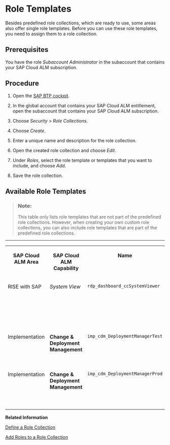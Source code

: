 <!-- loiof7294b2640b849d4adc7d43a30cf75dd -->

# Role Templates

Besides predefined role collections, which are ready to use, some areas also offer single role templates. Before you can use these role templates, you need to assign them to a role collection.



<a name="loiof7294b2640b849d4adc7d43a30cf75dd__section_jbk_5kc_pdc"/>

## Prerequisites

You have the role *Subaccount Administrator* in the subaccount that contains your SAP Cloud ALM subscription.



<a name="loiof7294b2640b849d4adc7d43a30cf75dd__section_ytx_5kc_pdc"/>

## Procedure

1.  Open the [SAP BTP cockpit](https://cockpit.btp.cloud.sap/).

2.  In the global account that contains your SAP Cloud ALM entitlement, open the subaccount that contains your SAP Cloud ALM subscription.

3.  Choose *Security* \> *Role Collections*.

4.  Choose *Create*.

5.  Enter a unique name and description for the role collection.

6.  Open the created role collection and choose *Edit*.

7.  Under *Roles*, select the role template or templates that you want to include, and choose *Add*.

8.  Save the role collection.




<a name="loiof7294b2640b849d4adc7d43a30cf75dd__section_uxd_tkc_pdc"/>

## Available Role Templates

> ### Note:  
> This table only lists role templates that are not part of the predefined role collections. However, when creating your own custom role collections, you can also include role templates that are part of the predefined role collections.

****


<table>
<tr>
<th valign="top">

SAP Cloud ALM Area

</th>
<th valign="top">

SAP Cloud ALM Capability

</th>
<th valign="top">

Name

</th>
<th valign="top">

Description

</th>
</tr>
<tr>
<td valign="top">

RISE with SAP

</td>
<td valign="top">

*System View* 

</td>
<td valign="top">

`rdp_dashboard_ccSystemViewer` 

</td>
<td valign="top">

Access to the System View dashboard \(RISE with SAP\)

</td>
</tr>
<tr>
<td valign="top">

Implementation

</td>
<td valign="top">

**Change & Deployment Management** 

</td>
<td valign="top">

`imp_cdm_DeploymentManagerTest` 

</td>
<td valign="top">

Deploy transports into test systems

</td>
</tr>
<tr>
<td valign="top">

Implementation

</td>
<td valign="top">

**Change & Deployment Management** 

</td>
<td valign="top">

`imp_cdm_DeploymentManagerProd` 

</td>
<td valign="top">

Deploy transports into production systems

</td>
</tr>
</table>

**Related Information**  


[Define a Role Collection](https://help.sap.com/docs/btp/sap-business-technology-platform/define-role-collection)

[Add Roles to a Role Collection](https://help.sap.com/docs/btp/sap-business-technology-platform/add-roles-to-role-collection)

